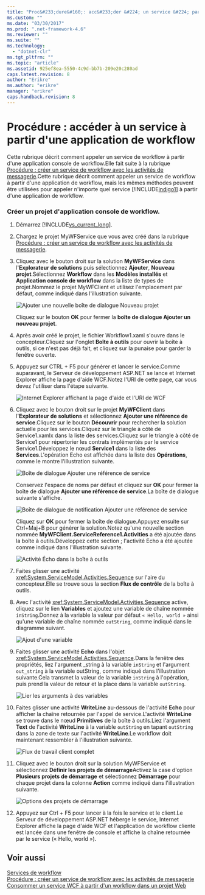 ```yaml
---
title: "Proc&#233;dure&#160;: acc&#233;der &#224; un service &#224; partir d&#39;une application de workflow | Microsoft Docs"
ms.custom: ""
ms.date: "03/30/2017"
ms.prod: ".net-framework-4.6"
ms.reviewer: ""
ms.suite: ""
ms.technology: 
  - "dotnet-clr"
ms.tgt_pltfrm: ""
ms.topic: "article"
ms.assetid: 925ef8ea-5550-4c9d-bb7b-209e20c280ad
caps.latest.revision: 8
author: "Erikre"
ms.author: "erikre"
manager: "erikre"
caps.handback.revision: 8
---
```

# Proc&#233;dure&#160;: acc&#233;der &#224; un service &#224; partir d&#39;une application de workflow
Cette rubrique décrit comment appeler un service de workflow à partir d'une application console de workflow.Elle fait suite à la rubrique [Procédure : créer un service de workflow avec les activités de messagerie](../../../../docs/framework/wcf/feature-details/how-to-create-a-workflow-service-with-messaging-activities.md).Cette rubrique décrit comment appeler un service de workflow à partir d'une application de workflow, mais les mêmes méthodes peuvent être utilisées pour appeler n'importe quel service [!INCLUDE[indigo1](../../../../includes/indigo1-md.md)] à partir d'une application de workflow.  
  
### Créer un projet d'application console de workflow.  
  
1.  Démarrez [!INCLUDE[vs_current_long](../../../../includes/vs-current-long-md.md)].  
  
2.  Chargez le projet MyWFService que vous avez créé dans la rubrique [Procédure : créer un service de workflow avec les activités de messagerie](../../../../docs/framework/wcf/feature-details/how-to-create-a-workflow-service-with-messaging-activities.md).  
  
3.  Cliquez avec le bouton droit sur la solution **MyWFService** dans l'**Explorateur de solutions** puis sélectionnez **Ajouter**, **Nouveau projet**.Sélectionnez **Workflow** dans les **Modèles installés** et **Application console de workflow** dans la liste de types de projet.Nommez le projet MyWFClient et utilisez l'emplacement par défaut, comme indiqué dans l'illustration suivante.  
  
     ![Ajouter une nouvelle boîte de dialogue Nouveau projet](../../../../docs/framework/wcf/feature-details/media/addnewprojectdlg.JPG "AddNewProjectDlg")  
  
     Cliquez sur le bouton **OK** pour fermer la **boîte de dialogue Ajouter un nouveau projet**.  
  
4.  Après avoir créé le projet, le fichier Workflow1.xaml s'ouvre dans le concepteur.Cliquez sur l'onglet **Boîte à outils** pour ouvrir la boîte à outils, si ce n'est pas déjà fait, et cliquez sur la punaise pour garder la fenêtre ouverte.  
  
5.  Appuyez sur CTRL \+ F5 pour générer et lancer le service.Comme auparavant, le Serveur de développement ASP.NET se lance et Internet Explorer affiche la page d'aide WCF.Notez l'URI de cette page, car vous devez l'utiliser dans l'étape suivante.  
  
     ![Internet Explorer affichant la page d'aide et l'URI de WCF](../../../../docs/framework/wcf/feature-details/media/iewcfhelppagewuri.JPG "IEWCFHelpPageWURI")  
  
6.  Cliquez avec le bouton droit sur le projet **MyWFClient** dans l'**Explorateur de solutions** et sélectionnez **Ajouter une référence de service**.Cliquez sur le bouton **Découvrir** pour rechercher la solution actuelle pour les services.Cliquez sur le triangle à côté de Service1.xamlx dans la liste des services.Cliquez sur le triangle à côté de Service1 pour répertorier les contrats implémentés par le service Service1.Développez le nœud **Service1** dans la liste des **Services**.L'opération Echo est affichée dans la liste des **Opérations**, comme le montre l'illustration suivante.  
  
     ![Boîte de dialogue Ajouter une référence de service](../../../../docs/framework/wcf/feature-details/media/addservicereference.JPG "AddServiceReference")  
  
     Conservez l'espace de noms par défaut et cliquez sur **OK** pour fermer la boîte de dialogue **Ajouter une référence de service**.La boîte de dialogue suivante s'affiche.  
  
     ![Boîte de dialogue de notification Ajouter une référence de service](../../../../docs/framework/wcf/feature-details/media/asrdlg.JPG "ASRDlg")  
  
     Cliquez sur **OK** pour fermer la boîte de dialogue.Appuyez ensuite sur Ctrl\+Maj\+B pour générer la solution.Notez qu'une nouvelle section nommée **MyWFClient.ServiceReference1.Activities** a été ajoutée dans la boîte à outils.Développez cette section ; l'activité Echo a été ajoutée comme indiqué dans l'illustration suivante.  
  
     ![Activité Écho dans la boîte à outils](../../../../docs/framework/wcf/feature-details/media/echoactivity.JPG "EchoActivity")  
  
7.  Faites glisser une activité <xref:System.ServiceModel.Activities.Sequence> sur l'aire du concepteur.Elle se trouve sous la section **Flux de contrôle** de la boîte à outils.  
  
8.  Avec l'activité <xref:System.ServiceModel.Activities.Sequence> active, cliquez sur le lien **Variables** et ajoutez une variable de chaîne nommée `inString`.Donnez à la variable la valeur par défaut `« Hello, world »`  ainsi qu'une variable de chaîne nommée `outString`, comme indiqué dans le diagramme suivant.  
  
     ![Ajout d'une variable](../../../../docs/framework/wcf/feature-details/media/instringvar.JPG "inStringVar")  
  
9. Faites glisser une activité **Echo** dans l'objet <xref:System.ServiceModel.Activities.Sequence>.Dans la fenêtre des propriétés, liez l'argument \_string à la variable `inString` et l'argument `out_string` à la variable outString, comme indiqué dans l'illustration suivante.Cela transmet la valeur de la variable `inString` à l'opération, puis prend la valeur de retour et la place dans la variable `outString`.  
  
     ![Lier les arguments à des variables](../../../../docs/framework/wcf/feature-details/media/argumentbind.JPG "ArgumentBind")  
  
10. Faites glisser une activité **WriteLine** au\-dessous de l'activité **Echo** pour afficher la chaîne retournée par l'appel de service.L'activité **WriteLine** se trouve dans le nœud **Primitives** de la boîte à outils.Liez l'argument **Text** de l'activité **WriteLine** à la variable `outString` en tapant `outString` dans la zone de texte sur l'activité **WriteLine**.Le workflow doit maintenant ressembler à l'illustration suivante.  
  
     ![Flux de travail client complet](../../../../docs/framework/wcf/feature-details/media/completeclientwf.JPG "CompleteClientWF")  
  
11. Cliquez avec le bouton droit sur la solution MyWFService et sélectionnez **Définir les projets de démarrage**Activez la case d'option **Plusieurs projets de démarrage** et sélectionnez **Démarrage** pour chaque projet dans la colonne **Action** comme indiqué dans l'illustration suivante.  
  
     ![Options des projets de démarrage](../../../../docs/framework/wcf/feature-details/media/startupprojects.JPG "StartupProjects")  
  
12. Appuyez sur Ctrl \+ F5 pour lancer à la fois le service et le client.Le Serveur de développement ASP.NET héberge le service, Internet Explorer affiche la page d'aide WCF et l'application de workflow cliente est lancée dans une fenêtre de console et affiche la chaîne retournée par le service \(« Hello, world »\).  
  
## Voir aussi  
 [Services de workflow](../../../../docs/framework/wcf/feature-details/workflow-services.md)   
 [Procédure : créer un service de workflow avec les activités de messagerie](../../../../docs/framework/wcf/feature-details/how-to-create-a-workflow-service-with-messaging-activities.md)   
 [Consommer un service WCF à partir d'un workflow dans un projet Web](http://go.microsoft.com/fwlink/?LinkId=207725)